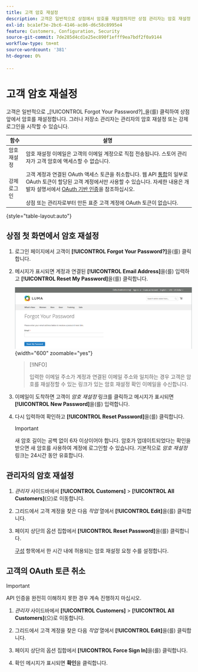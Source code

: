 ```yaml
---
title: 고객 암호 재설정
description: 고객은 일반적으로 상점에서 암호를 재설정하지만 상점 관리자는 암호 재설정 또는 관리자의 강제 로그인을 시작할 수 있습니다.
exl-id: bca1ef3e-2bc6-4146-ac86-d6c58c8995e4
feature: Customers, Configuration, Security
source-git-commit: 7de285d4cd1e25ec890f1efff9ea7bdf2f0a9144
workflow-type: tm+mt
source-wordcount: '381'
ht-degree: 0%

---
```


# 고객 암호 재설정

고객은 일반적으로 _[!UICONTROL Forgot Your Password?]_을(를) 클릭하여 상점 앞에서 암호를 재설정합니다. 그러나 저장소 관리자는 관리자의 암호 재설정 또는 강제 로그인을 시작할 수 있습니다.

| 함수 | 설명 |
| --- | --- |
| 암호 재설정 | 암호 재설정 이메일은 고객의 이메일 계정으로 직접 전송됩니다. 스토어 관리자가 고객 암호에 액세스할 수 없습니다. |
| 강제 로그인 | 고객 계정과 연결된 OAuth 액세스 토큰을 취소합니다. 웹 API [통합](../systems/integrations.md)의 일부로 OAuth 토큰이 할당된 고객 계정에서만 사용할 수 있습니다. 자세한 내용은 개발자 설명서에서 [OAuth 기반 인증](https://developer.adobe.com/commerce/webapi/get-started/authentication/gs-authentication-oauth/)을 참조하십시오. <br/><br/>상점 또는 관리자로부터 만든 표준 고객 계정에 OAuth 토큰이 없습니다. |

{style="table-layout:auto"}

## 상점 첫 화면에서 암호 재설정

1. 로그인 페이지에서 고객이 **[!UICONTROL Forgot Your Password?]**&#x200B;을(를) 클릭합니다.

1. 메시지가 표시되면 계정과 연결된 **[!UICONTROL Email Address]**&#x200B;을(를) 입력하고 **[!UICONTROL Reset My Password]**&#x200B;을(를) 클릭합니다.

   ![암호를 잊으셨습니까?1}](assets/forgot-password.png){width="600" zoomable="yes"}

   >[!INFO]
   >
   >입력한 이메일 주소가 계정과 연결된 이메일 주소와 일치하는 경우 고객은 암호를 재설정할 수 있는 링크가 있는 암호 재설정 확인 이메일을 수신합니다.

1. 이메일이 도착하면 고객이 _암호 재설정_ 링크를 클릭하고 메시지가 표시되면 **[!UICONTROL New Password]**&#x200B;을(를) 입력합니다.

1. 다시 입력하여 확인하고 **[!UICONTROL Reset Password]**&#x200B;을(를) 클릭합니다.

   >[!IMPORTANT]
   >
   >새 암호 길이는 공백 없이 6자 이상이어야 합니다. 암호가 업데이트되었다는 확인을 받으면 새 암호를 사용하여 계정에 로그인할 수 있습니다. 기본적으로 _암호 재설정_ 링크는 24시간 동안 유효합니다.

## 관리자의 암호 재설정

1. _관리자_ 사이드바에서 **[!UICONTROL Customers]** > **[!UICONTROL All Customers]**(으)로 이동합니다.

1. 그리드에서 고객 계정을 찾은 다음 _작업_ 열에서 **[!UICONTROL Edit]**&#x200B;을(를) 클릭합니다.

1. 페이지 상단의 옵션 집합에서 **[!UICONTROL Reset Password]**&#x200B;을(를) 클릭합니다.

   [구성](../configuration-reference/customers/customer-configuration.md) 항목에서 한 시간 내에 허용되는 암호 재설정 요청 수를 설정합니다.

## 고객의 OAuth 토큰 취소

>[!IMPORTANT]
>
>API 인증을 완전히 이해하지 못한 경우 계속 진행하지 마십시오.

1. _관리자_ 사이드바에서 **[!UICONTROL Customers]** > **[!UICONTROL All Customers]**(으)로 이동합니다.

1. 그리드에서 고객 계정을 찾은 다음 _작업_ 열에서 **[!UICONTROL Edit]**&#x200B;을(를) 클릭합니다.

1. 페이지 상단의 옵션 집합에서 **[!UICONTROL Force Sign In]**&#x200B;을(를) 클릭합니다.

1. 확인 메시지가 표시되면 **확인**&#x200B;을 클릭합니다.

